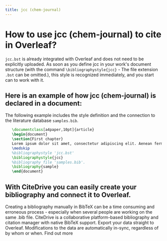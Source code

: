 ```yaml
---
title: jcc (chem-journal)
---
```


# How to use jcc (chem-journal) to cite in Overleaf? 
`jcc.bst` is already integrated with Overleaf and does not need to be explicitly uploaded. As soon as you define jcc in your work's document structure (with the command `\bibliographystyle{jcc}` - The file extension `.bst` can be omitted.), this style is recognized immediately, and you start can to work with it.

## Here is an example of how jcc (chem-journal) is declared in a document:
The following example includes the style definition and the connection to the literature database `samples.bib`.
```tex
   \documentclass[a4paper,10pt]{article}
   \begin{document}
   \section{First chapter}
   Lorem ipsum dolor sit amet, consectetur adipiscing elit. Aenean fermentum justo massa, ut maximus mauris sodales et. Aenean vel elit a erat rhoncus pharetra.
   \medskip
   %bibliographystyle 'jcc.bst'
   \bibliographystyle{jcc}
   %bibliography file 'samples.bib'.
   \bibliography{sample}
   \end{document}
```

## With CiteDrive you can easily create your bibliography and connect it to Overleaf. 
Creating a bibliography manually in BibTeX can be a time consuming and erroneous process - especially when several people are working on the same .bib file. CiteDrive is a collaborative platform-based bibliography and citation manager with native BibTeX support. Export your data straight to Overleaf. Modifications to the data are automatically in-sync, regardless of by whom or when. Find out more